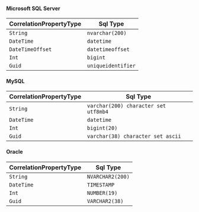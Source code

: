 

#### Microsoft SQL Server

| CorrelationPropertyType | Sql Type |
|--|--|
| `String` | `nvarchar(200)` |
| `DateTime` | `datetime` |
| `DateTimeOffset` | `datetimeoffset` |
| `Int` | `bigint` |
| `Guid` | `uniqueidentifier` |


#### MySQL

| CorrelationPropertyType | Sql Type |
|--|--|
| `String` | `varchar(200) character set utf8mb4` |
| `DateTime` | `datetime` |
| `Int` | `bigint(20)` |
| `Guid` | `varchar(38) character set ascii` |


#### Oracle

| CorrelationPropertyType | Sql Type |
|--|--|
| `String` | `NVARCHAR2(200)` |
| `DateTime` | `TIMESTAMP` |
| `Int` | `NUMBER(19)` |
| `Guid` | `VARCHAR2(38)` |

